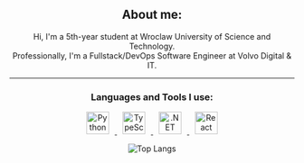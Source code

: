 <div align="center">
  
  ## About me:
  Hi, I'm a 5th-year student at Wroclaw University of Science and Technology.  
  Professionally, I'm a Fullstack/DevOps Software Engineer at Volvo Digital & IT.  
  
  -------------------
  
  ### Languages and Tools I use:
  
<p align="center">
  <a href="https://www.python.org/" target="_blank" rel="noreferrer">
    <img src="https://cdn3.iconfinder.com/data/icons/logos-and-brands-adobe/512/267_Python-512.png" alt="Python" width="40" height="40" style="margin: 0 10px;" />
  </a>
  <a href="https://www.typescriptlang.org/" target="_blank" rel="noreferrer">
    <img src="https://cdn-icons-png.flaticon.com/512/5968/5968381.png" alt="TypeScript" width="40" height="40" style="margin: 0 10px;" />
  </a>
  <a href="https://dotnet.microsoft.com/" target="_blank" rel="noreferrer">
    <img src="https://upload.wikimedia.org/wikipedia/commons/e/ee/.NET_Core_Logo.svg" alt=".NET" width="40" height="40" style="margin: 0 10px;" />
  </a>
  <a href="https://react.dev/" target="_blank" rel="noreferrer">
    <img src="https://avatars.githubusercontent.com/u/6412038?s=280&v=4" alt="React" width="40" height="40" style="margin: 0 10px;" />
  </a>
</p>

<p align="center">
  <img src="https://github-readme-stats.vercel.app/api/top-langs/?username=serwus701&hide=jupyter%20notebook,c%2B%2B,c,html,makefile&layout=donut&title_color=ffffff&text_color=c9cacc&icon_color=2bbc8a&bg_color=1d1f21" alt="Top Langs" />
</p>
  </div>
  
